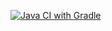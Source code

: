 [![Java CI with Gradle](https://github.com/zdorovilovde/HW_BDD1/actions/workflows/gradle.yml/badge.svg)](https://github.com/zdorovilovde/HW_BDD1/actions/workflows/gradle.yml)
